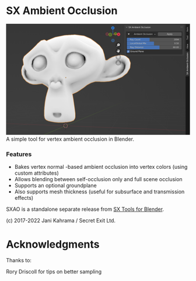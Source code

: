 # SX Ambient Occlusion
![SX Ambient Occlusion](/sxao-intro.png)
A simple tool for vertex ambient occlusion in Blender.

### Features
- Bakes vertex normal -based ambient occlusion into vertex colors (using custom attributes)
- Allows blending between self-occlusion only and full scene occlusion
- Supports an optional groundplane
- Also supports mesh thickness (useful for subsurface and transmission effects)

SXAO is a standalone separate release from [SX Tools for Blender](https://github.com/FrandSX/sxtools-blender).

(c) 2017-2022 Jani Kahrama / Secret Exit Ltd.


# Acknowledgments

Thanks to:

Rory Driscoll for tips on better sampling

